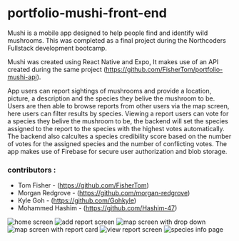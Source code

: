 # portfolio-mushi-front-end

Mushi is a mobile app designed to help people find and identify wild mushrooms. This was completed as a final project during the Northcoders Fullstack development bootcamp.

Mushi was created using React Native and Expo, It makes use of an API created during the same project (https://github.com/FisherTom/portfolio-mushi-api).

App users can report sightings of mushrooms and provide a location, picture, a description and the species they belive the mushroom to be.
Users are then able to browse reports from other users via the map screen, here users can filter results by species.
Viewing a report users can vote for a species they belive the mushroom to be, the backend will set the species assigned to the report to the species with the highest votes automatically.
The backend also calcultes a species credibility score based on the number of votes for the assigned species and the number of conflicting votes.
The app makes use of Firebase for secure user authorization and blob storage.

### contributors :

- Tom Fisher - (https://github.com/FisherTom)
- Morgan Redgrove - (https://github.com/morgan-redgrove)
- Kyle Goh - (https://github.com/Gohkyle)
- Mohammed Hashim - (https://github.com/Hashim-47)

![home screen](https://github.com/FisherTom/portfolio-mushi-front-end/blob/main/screenshots/Screenshot_20230308-111907.jpg?raw=true)
![add report screen](https://github.com/FisherTom/portfolio-mushi-front-end/blob/main/screenshots/Screenshot_20230308-111819.jpg?raw=true)
![map screen with drop down](https://github.com/FisherTom/portfolio-mushi-front-end/blob/main/screenshots/Screenshot_20230308-111854.jpg?raw=true)
![map screen with report card](https://github.com/FisherTom/portfolio-mushi-front-end/blob/main/screenshots/Screenshot_20230308-112027.jpg?raw=true)
![view report screen](https://github.com/FisherTom/portfolio-mushi-front-end/blob/main/screenshots/Screenshot_20230308-112038.jpg?raw=true)
![species info page](https://github.com/FisherTom/portfolio-mushi-front-end/blob/main/screenshots/Screenshot_20230308-111914.jpg?raw=true)
